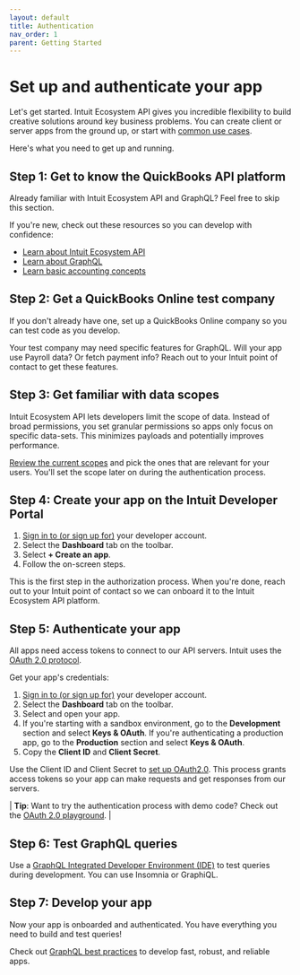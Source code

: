 ```yaml
---
layout: default
title: Authentication
nav_order: 1
parent: Getting Started
---
```


# Set up and authenticate your app

Let's get started. Intuit Ecosystem API gives you incredible flexibility to build creative solutions around key business problems. You can create client or server apps from the ground up, or start with [common use cases](https://intuitdeveloper.github.io/intuit-api-docs/docs/use-cases/). 

Here's what you need to get up and running.

## Step 1: Get to know the QuickBooks API platform
Already familiar with Intuit Ecosystem API and GraphQL? Feel free to skip this section. 

If you're new, check out these resources so you can develop with confidence:

* [Learn about Intuit Ecosystem API](https://intuitdeveloper.github.io/intuit-api-docs/docs/faq/graphql-vs-rest/)
* [Learn about GraphQL](https://intuitdeveloper.github.io/intuit-api-docs/docs/graphql-concepts/)
* [Learn basic accounting concepts](https://developer.intuit.com/app/developer/qbo/docs/concepts)

## Step 2: Get a QuickBooks Online test company

If you don't already have one, set up a QuickBooks Online company so you can test code as you develop. 
 
Your test company may need specific features for GraphQL. Will your app use Payroll data? Or fetch payment info? Reach out to your Intuit point of contact to get these features.

## Step 3: Get familiar with data scopes

Intuit Ecosystem API lets developers limit the scope of data. Instead of broad permissions, you set granular permissions so apps only focus on specific data-sets. This minimizes payloads and potentially improves performance. 
 
[Review the current scopes](https://intuitdeveloper.github.io/intuit-api-docs/docs/getting-started/scopes/) and pick the ones that are relevant for your users. You'll set the scope later on during the authentication process.

## Step 4: Create your app on the Intuit Developer Portal

1. [Sign in to (or sign up for)](https://developer.intuit.com/) your developer account.
2. Select the **Dashboard** tab on the toolbar. 
3. Select **+ Create an app**. 
4. Follow the on-screen steps. 

This is the first step in the authorization process. When you're done, reach out to your Intuit point of contact so we can onboard it to the Intuit Ecosystem API platform.

## Step 5: Authenticate your app
All apps need access tokens to connect to our API servers. Intuit uses the [OAuth 2.0 protocol](https://developer.intuit.com/app/developer/qbo/docs/develop/authentication-and-authorization/oauth-2.0). 

Get your app's credentials: 
1. [Sign in to (or sign up for)](https://developer.intuit.com/) your developer account.
2. Select the **Dashboard** tab on the toolbar.
3. Select and open your app. 
4. If you're starting with a sandbox environment, go to the **Development** section and select **Keys & OAuth**. If you're authenticating a production app, go to the **Production** section and select **Keys & OAuth**.
5. Copy the **Client ID** and **Client Secret**. 

Use the Client ID and Client Secret to [set up OAuth2.0](https://developer.intuit.com/app/developer/qbo/docs/develop/authentication-and-authorization/oauth-2.0). This process grants access tokens so your app can make requests and get responses from our servers.

| **Tip**: Want to try the authentication process with demo code? Check out the [OAuth 2.0 playground](https://developer.intuit.com/app/developer/qbo/docs/develop/authentication-and-authorization/oauth-2.0-playground). |

## Step 6: Test GraphQL queries

Use a [GraphQL Integrated Developer Environment (IDE)](https://intuitdeveloper.github.io/intuit-api-docs/docs/getting-started/graphql-ide/) to test queries during development. You can use Insomnia or GraphiQL.

## Step 7: Develop your app

Now your app is onboarded and authenticated. You have everything you need to build and test queries!

Check out [GraphQL best practices](https://intuitdeveloper.github.io/intuit-api-docs/docs/faq/best-practices/) to develop fast, robust, and reliable apps.